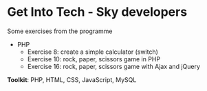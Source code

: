 # Get Into Tech - Sky developers

Some exercises from the programme

- PHP
  - Exercise 8: create a simple calculator (switch)
  - Exercise 10: rock, paper, scissors game in PHP
  - Exercise 16: rock, paper, scissors game with Ajax and jQuery


**Toolkit**: PHP, HTML, CSS, JavaScript, MySQL
